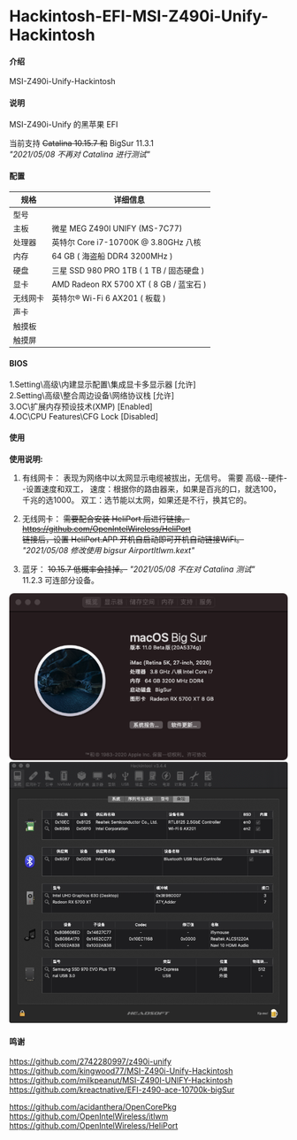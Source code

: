 # Hackintosh-EFI-MSI-Z490i-Unify-Hackintosh

#### 介绍
MSI-Z490i-Unify-Hackintosh  

#### 说明
MSI-Z490i-Unify 的黑苹果 EFI  

当前支持 ~~Catalina 10.15.7 和~~ BigSur 11.3.1  
*"2021/05/08 不再对 Catalina 进行测试"*

#### 配置
| 规格     | 详细信息                                                                       |
| -------- | ------------------------------------------------------------------------------ |
| 型号     |                                                                                |
| 主板     | 微星 MEG Z490I UNIFY (MS-7C77)                                                 |
| 处理器   | 英特尔 Core i7-10700K @ 3.80GHz 八核                                           |
| 内存     | 64 GB ( 海盗船 DDR4 3200MHz )                                                  |
| 硬盘     | 三星 SSD 980 PRO 1TB ( 1 TB / 固态硬盘 )                                       |
| 显卡     | AMD Radeon RX 5700 XT ( 8 GB / 蓝宝石 )                                        |
| 无线网卡 | 英特尔® Wi-Fi 6 AX201 ( 板载 )                                                 |
| 声卡     |                                                                                |
| 触摸板   |                                                                                |
| 触摸屏   |                                                                                |


#### BIOS
1.Setting\高级\内建显示配置\集成显卡多显示器 [允许]  
2.Setting\高级\整合周边设备\网络协议栈       [允许]  
3.OC\扩展内存预设技术(XMP)                   [Enabled]  
4.OC\CPU Features\CFG Lock                   [Disabled]  


#### 使用
 **使用说明:** 
 1. 有线网卡：
    表现为网络中以太网显示电缆被拔出，无信号。
	需要 高级--硬件--设置速度和双工，
		速度：根据你的路由器来，如果是百兆的口，就选100，千兆的选1000。
		双工：选节能以太网，如果还是不行，换其它的。
 
 2. 无线网卡：
    ~~需要配合安装 HeliPort 后进行链接。https://github.com/OpenIntelWireless/HeliPort  
	链接后，设置 HeliPort.APP 开机自启动即可开机自动链接WiFi。~~  
	*"2021/05/08 修改使用 bigsur AirportItlwm.kext"*  

 3. 蓝牙：
     ~~10.15.7 低概率会挂掉。~~ *"2021/05/08 不在对 Catalina 测试"*  
	 11.2.3 可连部分设备。

 ![Image text](screenshot/QQ20200920-233809.png)  
 ![Image text](screenshot/QQ20200920-183718.png)  
  
  
#### 鸣谢
https://github.com/2742280997/z490i-unify  
https://github.com/kingwood77/MSI-Z490i-Unify-Hackintosh  
https://github.com/milkpeanut/MSI-Z490I-UNIFY-Hackintosh  
https://github.com/kreactnative/EFI-z490-ace-10700k-bigSur  

https://github.com/acidanthera/OpenCorePkg  
https://github.com/OpenIntelWireless/itlwm  
https://github.com/OpenIntelWireless/HeliPort  



